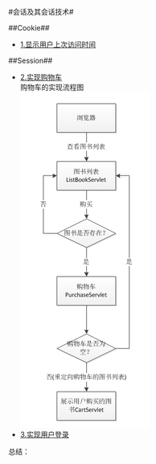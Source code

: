 ﻿#会话及其会话技术#

##Cookie##
- [1.显示用户上次访问时间](../chapter06/src/chapter06/cookies/LastAccessServlet.java)

##Session##
- [2.实现购物车](../chapter06/src/chapter06/session)<br>
购物车的实现流程图<br>
![](/学习日志/images/20160713111451.png)<br>
- [3.实现用户登录](../chapter06/src/chapter06/)


总结：  
